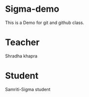 # Sigma-demo
This is a Demo for git and github class.

# Teacher
Shradha khapra

# Student
Samriti-Sigma student